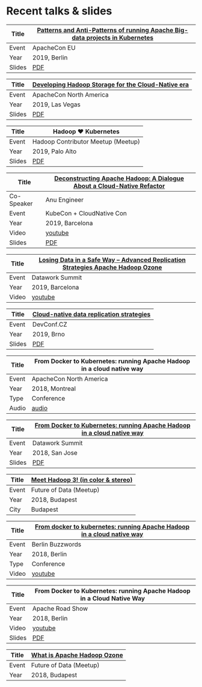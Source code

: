 # Recent talks & slides


| Title      | [Patterns and Anti-Patterns of running Apache Big-data projects in Kubernetes](https://aceu19.apachecon.com/session/patterns-and-anti-patterns-running-apache-bigdata-projects-kubernetes)
|------------|-----------------|
| Event      | ApacheCon EU
| Year       | 2019, Berlin
| Slides     | [PDF](./slides/apacheconeu19.pdf)


| Title      | [Developing Hadoop Storage for the Cloud-Native era](https://www.apachecon.com/acna19/s/#/scheduledEvent/1177)
|------------|-----------------|
| Event      | ApacheCon North America
| Year       | 2019, Las Vegas
| Slides     | [PDF](./slides/ApacheCon_NA_2019_Hadoop_Storage_in_Cloud-native_environments.pdf)


| Title      | Hadoop ♥ Kubernetes
|------------|-----------------|
| Event      | Hadoop Contributor Meetup (Meetup)
| Year       | 2019, Palo Alto
| Slides     | [PDF](./slides/palo_alto_meetup_2019.pdf)


| Title      | [Deconstructing Apache Hadoop: A Dialogue About a Cloud-Native Refactor](https://kccnceu19.sched.com/event/MPYI/deconstructing-apache-hadoop-a-dialogue-about-a-cloud-native-refactor-anu-engineer-marton-elek-cloudera)
|------------|-----------------|
| Co-Speaker | Anu Engineer
| Event      | KubeCon + CloudNative Con
| Year       | 2019, Barcelona
| Video      | [youtube](https://www.youtube.com/watch?v=-LQDbT_HSfo)
| Slides     | [PDF](./slides/kubecon2019.pdf)


| Title      | [Losing Data in a Safe Way – Advanced Replication Strategies Apache Hadoop Ozone](https://dataworkssummit.com/barcelona-2019/session/losing-data-the-in-a-safe-way-advanced-replication-strategies-in-apache-hadoop-ozone/)
|------------|-----------------|
| Event      | Datawork Summit
| Year       | 2019, Barcelona
| Video      | [youtube](https://www.youtube.com/watch?v=-LQDbT_HSfo)
  
  
| Title      | [Cloud-native data replication strategies](https://devconfcz2019.sched.com/event/Jco8/cloud-native-data-replication-strategies)
|------------|-----------------|
| Event      | DevConf.CZ
| Year       | 2019, Brno
| Slides     | [PDF](./slides/devconf.pdf)


| Title      | From Docker to Kubernetes: running Apache Hadoop in a cloud native way
|------------|-----------------|
| Event      | ApacheCon North America
| Year       | 2018, Montreal
| Type       | Conference
| Audio      | [audio](https://feathercast.apache.org/2018/09/27/from-docker-to-kubernetes-running-apache-hadoop-in-a-cloud-native-way-marton-elek/)


| Title      | [From Docker to Kubernetes: running Apache Hadoop in a cloud native way](https://dataworkssummit.com/barcelona-2019/session/losing-data-the-in-a-safe-way-advanced-replication-strategies-in-apache-hadoop-ozone/)
|------------|-----------------|
| Event      | Datawork Summit
| Year       | 2018, San Jose
| Slides     | [PDF](./slides/dws18sj.pdf)
  
  
| Title      | [Meet Hadoop 3! (in color & stereo)](https://www.meetup.com/futureofdata-budapest/events/248022437)
|------------|-----------------|
| Event      | Future of Data (Meetup)
| Year       | 2018, Budapest
| City       | Budapest


| Title      | [From docker to kubernetes: running Apache Hadoop in a cloud native way](https://berlinbuzzwords.de/18/session/docker-kubernetes-running-apache-hadoop-cloud-native-way) 
|------------|-----------------|
| Event      | Berlin Buzzwords
| Year       | 2018, Berlin
| Type       | Conference
| Video      | [youtube](https://www.youtube.com/watch?v=Fs-zcR-sOJY)


| Title      | From Docker to Kubernetes: running Apache Hadoop in a Cloud Native Way
|------------|-----------------|
| Event      | Apache Road Show
| Year       | 2018, Berlin
| Video      | [youtube](https://www.youtube.com/watch?v=ySDjSLeWzNw)
| Slides     | [PDF](./slides/apachedockerhadoop.pdf)


| Title      | [What is Apache Hadoop Ozone](https://www.meetup.com/futureofdata-budapest/events/256467175/)
|------------|-----------------|
| Event      | Future of Data (Meetup)
| Year       | 2018, Budapest

